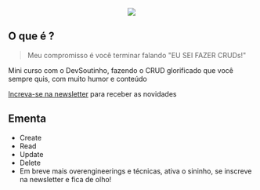 <p align="center">
   <img src="https://user-images.githubusercontent.com/13791385/219491917-1a378a81-6794-4b21-95ff-c712efa2f904.png" />
</p>

## O que é ?

> Meu compromisso é você terminar falando "EU SEI FAZER CRUDs!"

Mini curso com o DevSoutinho, fazendo o CRUD glorificado que você sempre quis, com muito humor e conteúdo

[Increva-se na newsletter](https://crudcomqualidade.io) para receber as novidades

## Ementa

- Create
- Read
- Update
- Delete
- Em breve mais overengineerings e técnicas, ativa o sininho, se inscreve na newsletter e fica de olho!